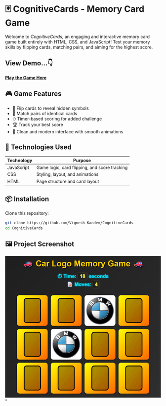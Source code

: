 # 🃏 CognitiveCards - Memory Card Game

Welcome to *CognitiveCards*, an engaging and interactive memory card game built entirely with HTML, CSS, and JavaScript! Test your memory skills by flipping cards, matching pairs, and aiming for the highest score.

## View Demo...👇

[**Play the Game Here**](https://vignesh-kandem.github.io/CognitiveCards/)

## 🎮 Game Features

- 🧠 Flip cards to reveal hidden symbols  
- 🔄 Match pairs of identical cards  
- ⏱ Timer-based scoring for added challenge  
- 🏆 Track your best score   
- 🎨 Clean and modern interface with smooth animations  

## 🧰 Technologies Used

| Technology | Purpose |
|------------|---------|
| JavaScript | Game logic, card flipping, and score tracking | 
| CSS        | Styling, layout, and animations |
| HTML       | Page structure and card layout |

## 📦 Installation

Clone this repository:

```bash
git clone https://github.com/Vignesh-Kandem/CognitiveCards
cd CognitiveCards
```

## 🖼 Project Screenshot

![CognitiveCards Game Interface](assets/screenshot.png)"
